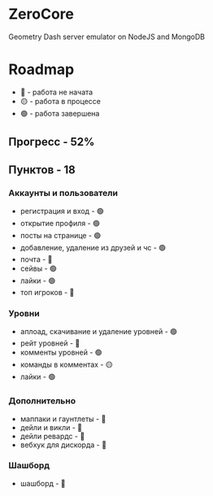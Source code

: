 # ZeroCore
Geometry Dash server emulator on NodeJS and MongoDB

# Roadmap
 - 🔴 - работа не начата
- 🟡 - работа в процессе
 - 🟢 - работа завершена
 
## Прогресс - 52%
## Пунктов - 18

 
 ### Аккаунты и пользователи
 - регистрация и вход - 🟢
 - открытие профиля - 🟢
 - посты на странице - 🟢
 - добавление, удаление из друзей и чс - 🟢
 - почта - 🔴
 - сейвы - 🟢
 - лайки - 🟢
 - топ игроков - 🔴

 ### Уровни
 - аплоад, скачивание и удаление уровней - 🟢
 - рейт уровней - 🔴
 - комменты уровней - 🟢
 - команды в комментах - 🟡
 - лайки - 🟢

 ### Дополнительно
 - маппаки и гаунтлеты - 🔴
 - дейли и викли - 🔴
 - дейли ревардс - 🔴
 - вебхук для дискорда - 🔴

### Шашборд
 - шашборд - 🔴
